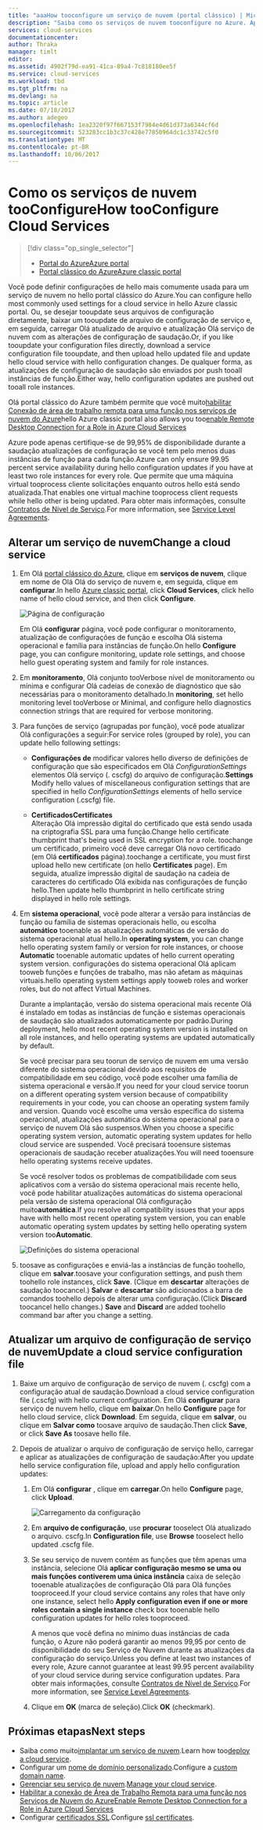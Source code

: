```yaml
---
title: "aaaHow tooconfigure um serviço de nuvem (portal clássico) | Microsoft Docs"
description: "Saiba como os serviços de nuvem tooconfigure no Azure. Aprenda a configuração do serviço de nuvem tooupdate hello e configurar instâncias de toorole de acesso remoto."
services: cloud-services
documentationcenter: 
author: Thraka
manager: timlt
editor: 
ms.assetid: 4902f79d-ea91-41ca-89a4-7c818180ee5f
ms.service: cloud-services
ms.workload: tbd
ms.tgt_pltfrm: na
ms.devlang: na
ms.topic: article
ms.date: 07/18/2017
ms.author: adegeo
ms.openlocfilehash: 1ea2320f97f667153f7984e4d61d373a6344cf6d
ms.sourcegitcommit: 523283cc1b3c37c428e77850964dc1c33742c5f0
ms.translationtype: MT
ms.contentlocale: pt-BR
ms.lasthandoff: 10/06/2017
---
```

# <a name="how-tooconfigure-cloud-services"></a><span data-ttu-id="8074c-104">Como os serviços de nuvem tooConfigure</span><span class="sxs-lookup"><span data-stu-id="8074c-104">How tooConfigure Cloud Services</span></span>
> [!div class="op_single_selector"]
> * [<span data-ttu-id="8074c-105">Portal do Azure</span><span class="sxs-lookup"><span data-stu-id="8074c-105">Azure portal</span></span>](cloud-services-how-to-configure-portal.md)
> * [<span data-ttu-id="8074c-106">Portal clássico do Azure</span><span class="sxs-lookup"><span data-stu-id="8074c-106">Azure classic portal</span></span>](cloud-services-how-to-configure.md)
> 
> 

<span data-ttu-id="8074c-107">Você pode definir configurações de hello mais comumente usada para um serviço de nuvem no hello portal clássico do Azure.</span><span class="sxs-lookup"><span data-stu-id="8074c-107">You can configure hello most commonly used settings for a cloud service in hello Azure classic portal.</span></span> <span data-ttu-id="8074c-108">Ou, se desejar tooupdate seus arquivos de configuração diretamente, baixar um tooupdate de arquivo de configuração de serviço e, em seguida, carregar Olá atualizado de arquivo e atualização Olá serviço de nuvem com as alterações de configuração de saudação.</span><span class="sxs-lookup"><span data-stu-id="8074c-108">Or, if you like tooupdate your configuration files directly, download a service configuration file tooupdate, and then upload hello updated file and update hello cloud service with hello configuration changes.</span></span> <span data-ttu-id="8074c-109">De qualquer forma, as atualizações de configuração de saudação são enviados por push tooall instâncias de função.</span><span class="sxs-lookup"><span data-stu-id="8074c-109">Either way, hello configuration updates are pushed out tooall role instances.</span></span>

<span data-ttu-id="8074c-110">Olá portal clássico do Azure também permite que você muito[habilitar Conexão de área de trabalho remota para uma função nos serviços de nuvem do Azure](cloud-services-role-enable-remote-desktop.md)</span><span class="sxs-lookup"><span data-stu-id="8074c-110">hello Azure classic portal also allows you too[enable Remote Desktop Connection for a Role in Azure Cloud Services](cloud-services-role-enable-remote-desktop.md)</span></span>

<span data-ttu-id="8074c-111">Azure pode apenas certifique-se de 99,95% de disponibilidade durante a saudação atualizações de configuração se você tem pelo menos duas instâncias de função para cada função.</span><span class="sxs-lookup"><span data-stu-id="8074c-111">Azure can only ensure 99.95 percent service availability during hello configuration updates if you have at least two role instances for every role.</span></span> <span data-ttu-id="8074c-112">Que permite que uma máquina virtual tooprocess cliente solicitações enquanto outros hello está sendo atualizada.</span><span class="sxs-lookup"><span data-stu-id="8074c-112">That enables one virtual machine tooprocess client requests while hello other is being updated.</span></span> <span data-ttu-id="8074c-113">Para obter mais informações, consulte [Contratos de Nível de Serviço](https://azure.microsoft.com/support/legal/sla/).</span><span class="sxs-lookup"><span data-stu-id="8074c-113">For more information, see [Service Level Agreements](https://azure.microsoft.com/support/legal/sla/).</span></span>

## <a name="change-a-cloud-service"></a><span data-ttu-id="8074c-114">Alterar um serviço de nuvem</span><span class="sxs-lookup"><span data-stu-id="8074c-114">Change a cloud service</span></span>
1. <span data-ttu-id="8074c-115">Em Olá [portal clássico do Azure](http://manage.windowsazure.com/), clique em **serviços de nuvem**, clique em nome de Olá Olá do serviço de nuvem e, em seguida, clique em **configurar**.</span><span class="sxs-lookup"><span data-stu-id="8074c-115">In hello [Azure classic portal](http://manage.windowsazure.com/), click **Cloud Services**, click hello name of hello cloud service, and then click **Configure**.</span></span>
   
    ![Página de configuração](./media/cloud-services-how-to-configure/CloudServices_ConfigurePage1.png)
   
    <span data-ttu-id="8074c-117">Em Olá **configurar** página, você pode configurar o monitoramento, atualização de configurações de função e escolha Olá sistema operacional e família para instâncias de função.</span><span class="sxs-lookup"><span data-stu-id="8074c-117">On hello **Configure** page, you can configure monitoring, update role settings, and choose hello guest operating system and family for role instances.</span></span> 
2. <span data-ttu-id="8074c-118">Em **monitoramento**, Olá conjunto tooVerbose nível de monitoramento ou mínima e configurar Olá cadeias de conexão de diagnóstico que são necessárias para o monitoramento detalhado.</span><span class="sxs-lookup"><span data-stu-id="8074c-118">In **monitoring**, set hello monitoring level tooVerbose or Minimal, and configure hello diagnostics connection strings that are required for verbose monitoring.</span></span>
3. <span data-ttu-id="8074c-119">Para funções de serviço (agrupadas por função), você pode atualizar Olá configurações a seguir:</span><span class="sxs-lookup"><span data-stu-id="8074c-119">For service roles (grouped by role), you can update hello following settings:</span></span>
   
    * <span data-ttu-id="8074c-120">**Configurações de** modificar valores hello diverso de definições de configuração que são especificados em Olá *ConfigurationSettings* elementos Olá serviço (. cscfg) do arquivo de configuração.</span><span class="sxs-lookup"><span data-stu-id="8074c-120">**Settings** Modify hello values of miscellaneous configuration settings that are specified in hello *ConfigurationSettings* elements of hello service configuration (.cscfg) file.</span></span>

    * <span data-ttu-id="8074c-121">**Certificados**</span><span class="sxs-lookup"><span data-stu-id="8074c-121">**Certificates**</span></span>  
        <span data-ttu-id="8074c-122">Alteração Olá impressão digital do certificado que está sendo usada na criptografia SSL para uma função.</span><span class="sxs-lookup"><span data-stu-id="8074c-122">Change hello certificate thumbprint that's being used in SSL encryption for a role.</span></span> <span data-ttu-id="8074c-123">toochange um certificado, primeiro você deve carregar Olá novo certificado (em Olá **certificados** página).</span><span class="sxs-lookup"><span data-stu-id="8074c-123">toochange a certificate, you must first upload hello new certificate (on hello **Certificates** page).</span></span> <span data-ttu-id="8074c-124">Em seguida, atualize impressão digital de saudação na cadeia de caracteres do certificado Olá exibida nas configurações de função hello.</span><span class="sxs-lookup"><span data-stu-id="8074c-124">Then update hello thumbprint in hello certificate string displayed in hello role settings.</span></span>
4. <span data-ttu-id="8074c-125">Em **sistema operacional**, você pode alterar a versão para instâncias de função ou família de sistemas operacionais hello, ou escolha **automático** tooenable as atualizações automáticas de versão do sistema operacional atual hello.</span><span class="sxs-lookup"><span data-stu-id="8074c-125">In **operating system**, you can change hello operating system family or version for role instances, or choose **Automatic** tooenable automatic updates of hello current operating system version.</span></span> <span data-ttu-id="8074c-126">configurações do sistema operacional Olá aplicam tooweb funções e funções de trabalho, mas não afetam as máquinas virtuais.</span><span class="sxs-lookup"><span data-stu-id="8074c-126">hello operating system settings apply tooweb roles and worker roles, but do not affect Virtual Machines.</span></span>
   
    <span data-ttu-id="8074c-127">Durante a implantação, versão do sistema operacional mais recente Olá é instalado em todas as instâncias de função e sistemas operacionais de saudação são atualizados automaticamente por padrão.</span><span class="sxs-lookup"><span data-stu-id="8074c-127">During deployment, hello most recent operating system version is installed on all role instances, and hello operating systems are updated automatically by default.</span></span> 
   
    <span data-ttu-id="8074c-128">Se você precisar para seu toorun de serviço de nuvem em uma versão diferente do sistema operacional devido aos requisitos de compatibilidade em seu código, você pode escolher uma família de sistema operacional e versão.</span><span class="sxs-lookup"><span data-stu-id="8074c-128">If you need for your cloud service toorun on a different operating system version because of compatibility requirements in your code, you can choose an operating system family and version.</span></span> <span data-ttu-id="8074c-129">Quando você escolhe uma versão específica do sistema operacional, atualizações automática do sistema operacional para o serviço de nuvem Olá são suspensos.</span><span class="sxs-lookup"><span data-stu-id="8074c-129">When you choose a specific operating system version, automatic operating system updates for hello cloud service are suspended.</span></span> <span data-ttu-id="8074c-130">Você precisará tooensure sistemas operacionais de saudação receber atualizações.</span><span class="sxs-lookup"><span data-stu-id="8074c-130">You will need tooensure hello operating systems receive updates.</span></span>
   
    <span data-ttu-id="8074c-131">Se você resolver todos os problemas de compatibilidade com seus aplicativos com a versão do sistema operacional mais recente hello, você pode habilitar atualizações automáticas do sistema operacional pela versão de sistema operacional Olá configuração muito**automática**.</span><span class="sxs-lookup"><span data-stu-id="8074c-131">If you resolve all compatibility issues that your apps have with hello most recent operating system version, you can enable automatic operating system updates by setting hello operating system version too**Automatic**.</span></span> 
   
    ![Definições do sistema operacional](./media/cloud-services-how-to-configure/CloudServices_ConfigurePage_OSSettings.png)
5. <span data-ttu-id="8074c-133">toosave as configurações e enviá-las a instâncias de função toohello, clique em **salvar**.</span><span class="sxs-lookup"><span data-stu-id="8074c-133">toosave your configuration settings, and push them toohello role instances, click **Save**.</span></span> <span data-ttu-id="8074c-134">(Clique em **descartar** alterações de saudação toocancel.) **Salvar** e **descartar** são adicionados a barra de comandos toohello depois de alterar uma configuração.</span><span class="sxs-lookup"><span data-stu-id="8074c-134">(Click **Discard** toocancel hello changes.) **Save** and **Discard** are added toohello command bar after you change a setting.</span></span>

## <a name="update-a-cloud-service-configuration-file"></a><span data-ttu-id="8074c-135">Atualizar um arquivo de configuração de serviço de nuvem</span><span class="sxs-lookup"><span data-stu-id="8074c-135">Update a cloud service configuration file</span></span>
1. <span data-ttu-id="8074c-136">Baixe um arquivo de configuração de serviço de nuvem (. cscfg) com a configuração atual de saudação.</span><span class="sxs-lookup"><span data-stu-id="8074c-136">Download a cloud service configuration file (.cscfg) with hello current configuration.</span></span> <span data-ttu-id="8074c-137">Em Olá **configurar** para serviço de nuvem hello, clique em **baixar**.</span><span class="sxs-lookup"><span data-stu-id="8074c-137">On hello **Configure** page for hello cloud service, click **Download**.</span></span> <span data-ttu-id="8074c-138">Em seguida, clique em **salvar**, ou clique em **Salvar como** toosave arquivo de saudação.</span><span class="sxs-lookup"><span data-stu-id="8074c-138">Then click **Save**, or click **Save As** toosave hello file.</span></span>
2. <span data-ttu-id="8074c-139">Depois de atualizar o arquivo de configuração de serviço hello, carregar e aplicar as atualizações de configuração de saudação:</span><span class="sxs-lookup"><span data-stu-id="8074c-139">After you update hello service configuration file, upload and apply hello configuration updates:</span></span>
   
   1. <span data-ttu-id="8074c-140">Em Olá **configurar** , clique em **carregar**.</span><span class="sxs-lookup"><span data-stu-id="8074c-140">On hello **Configure** page, click **Upload**.</span></span>
      
       ![Carregamento da configuração](./media/cloud-services-how-to-configure/CloudServices_UploadConfigFile.png)
   2. <span data-ttu-id="8074c-142">Em **arquivo de configuração**, use **procurar** tooselect Olá atualizado o arquivo. cscfg.</span><span class="sxs-lookup"><span data-stu-id="8074c-142">In **Configuration file**, use **Browse** tooselect hello updated .cscfg file.</span></span>
   3. <span data-ttu-id="8074c-143">Se seu serviço de nuvem contém as funções que têm apenas uma instância, selecione Olá **aplicar configuração mesmo se uma ou mais funções contiverem uma única instância** caixa de seleção tooenable atualizações de configuração Olá para Olá funções tooproceed.</span><span class="sxs-lookup"><span data-stu-id="8074c-143">If your cloud service contains any roles that have only one instance, select hello **Apply configuration even if one or more roles contain a single instance** check box tooenable hello configuration updates for hello roles tooproceed.</span></span>
      
       <span data-ttu-id="8074c-144">A menos que você defina no mínimo duas instâncias de cada função, o Azure não poderá garantir ao menos 99,95 por cento de disponibilidade do seu Serviço de Nuvem durante as atualizações da configuração do serviço.</span><span class="sxs-lookup"><span data-stu-id="8074c-144">Unless you define at least two instances of every role, Azure cannot guarantee at least 99.95 percent availability of your cloud service during service configuration updates.</span></span> <span data-ttu-id="8074c-145">Para obter mais informações, consulte [Contratos de Nível de Serviço](https://azure.microsoft.com/support/legal/sla/).</span><span class="sxs-lookup"><span data-stu-id="8074c-145">For more information, see [Service Level Agreements](https://azure.microsoft.com/support/legal/sla/).</span></span>
   4. <span data-ttu-id="8074c-146">Clique em **OK** (marca de seleção).</span><span class="sxs-lookup"><span data-stu-id="8074c-146">Click **OK** (checkmark).</span></span> 

## <a name="next-steps"></a><span data-ttu-id="8074c-147">Próximas etapas</span><span class="sxs-lookup"><span data-stu-id="8074c-147">Next steps</span></span>
* <span data-ttu-id="8074c-148">Saiba como muito[implantar um serviço de nuvem](cloud-services-how-to-create-deploy.md).</span><span class="sxs-lookup"><span data-stu-id="8074c-148">Learn how too[deploy a cloud service](cloud-services-how-to-create-deploy.md).</span></span>
* <span data-ttu-id="8074c-149">Configurar um [nome de domínio personalizado](cloud-services-custom-domain-name.md).</span><span class="sxs-lookup"><span data-stu-id="8074c-149">Configure a [custom domain name](cloud-services-custom-domain-name.md).</span></span>
* <span data-ttu-id="8074c-150">[Gerenciar seu serviço de nuvem](cloud-services-how-to-manage.md).</span><span class="sxs-lookup"><span data-stu-id="8074c-150">[Manage your cloud service](cloud-services-how-to-manage.md).</span></span>
* [<span data-ttu-id="8074c-151">Habilitar a conexão de Área de Trabalho Remota para uma função nos Serviços de Nuvem do Azure</span><span class="sxs-lookup"><span data-stu-id="8074c-151">Enable Remote Desktop Connection for a Role in Azure Cloud Services</span></span>](cloud-services-role-enable-remote-desktop.md)
* <span data-ttu-id="8074c-152">Configurar [certificados SSL](cloud-services-configure-ssl-certificate.md).</span><span class="sxs-lookup"><span data-stu-id="8074c-152">Configure [ssl certificates](cloud-services-configure-ssl-certificate.md).</span></span>

